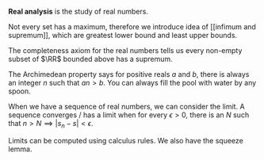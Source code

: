 **Real analysis** is the study of real numbers.

Not every set has a maximum, therefore we introduce idea of [[infimum and supremum]], which are greatest lower bound and least upper bounds.

The completeness axiom for the real numbers tells us every non-empty subset of $\RR$ bounded above has a supremum.

The Archimedean property says for positive reals $a$ and $b$, there is always an integer $n$ such that $an > b$. You can always fill the pool with water by any spoon.

When we have a sequence of real numbers, we can consider the limit. A sequence converges / has a limit when for every $\epsilon > 0$, there is an $N$ such that $n > N \implies | s_n - s| < \epsilon$.

Limits can be computed using calculus rules. We also have the squeeze lemma.